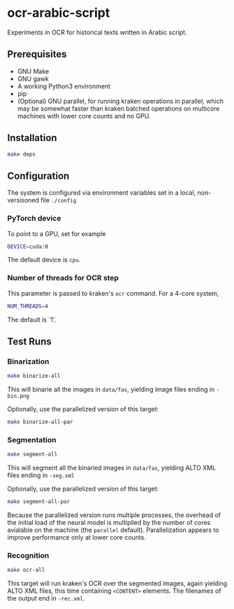 # ocr-arabic-script
Experiments in OCR for historical texts written in Arabic script.

## Prerequisites
 * GNU Make
 * GNU gawk
 * A working Python3 environment
 * pip
 * (Optional) GNU parallel, for running kraken operations in parallel, which may be somewhat faster than kraken batched operations on multicore machines with lower core counts and no GPU.

## Installation
```bash
make deps
```

## Configuration
The system is configured via environment variables set in a local, non-versisoned file `./config`

### PyTorch device
To point to a GPU, set for example
```bash
DEVICE=cuda:0
```
The default device is `cpu`.

### Number of threads for OCR step
This parameter is passed to kraken's `ocr` command.  For a 4-core system,
```bash
NUM_THREADS=4
```
The default is `1'.

## Test Runs

### Binarization
```bash
make binarize-all
```
This will binarie all the images in `data/fas`, yielding image files ending in `-bin.png`

Optionally, use the parallelized version of this target:
```bash
make binarize-all-par
```

### Segmentation
```bash
make segment-all
```
This will segment all the binaried images in `data/fas`, yielding ALTO XML files ending in `-seg.xml`

Optionally, use the parallelized version of this target:
```bash
make segment-all-par
```
Because the parallelized version runs multiple processes, the overhead of the initial load of the neural model is multiplied by the number of cores avialable on the machine (the `parallel` default).  Parallelization appears to improve performance only at lower core counts.

### Recognition
```bash
make ocr-all
```
This target will run kraken's OCR over the segmented images, again yielding ALTO XML files, this time containing `<CONTENT>` elements.  The filenames of the output end in `-rec.xml`.


